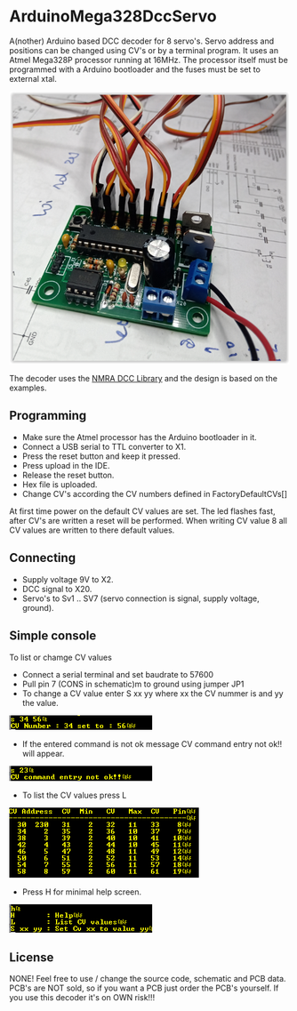 # ArduinoMega328DccServo

A(nother) Arduino based DCC decoder for 8 servo's. Servo address and positions can be changed using CV's or by a terminal program.
It uses an Atmel Mega328P processor running at 16MHz. 
The processor itself must be programmed with a Arduino bootloader and the fuses must be set to external xtal.

![](https://github.com/MDRRC/ArduinoMega328DccServo/blob/main/Hardware/servodecoder.PNG) 
 
The decoder uses the [NMRA DCC Library](https://www.arduino.cc/reference/en/libraries/nmradcc/) and the design is based on the examples. 

## Programming
 * Make sure the Atmel processor has the Arduino bootloader in it.
 * Connect a USB serial to TTL converter to X1.
 * Press the reset button and keep it pressed.
 * Press upload in the IDE.
 * Release the reset button.
 * Hex file is uploaded.
 * Change CV's according the CV numbers defined in FactoryDefaultCVs[] 
 
At first time power on the default CV values are set. The led flashes fast, after CV's are written a reset will be performed. 
When writing CV value 8 all CV values are written to there default values.  

## Connecting 
 * Supply voltage 9V to X2.
 * DCC signal to X20.
 * Servo's to Sv1 .. SV7 (servo connection is signal, supply voltage, ground).

## Simple console
To list or chamge CV values 
 * Connect a serial terminal and set baudrate to 57600
 * Pull pin 7 (CONS in schematic)m to ground using jumper JP1
 * To change a CV value enter S xx yy <ENTER> where xx the CV nummer is and yy the value.

![](https://github.com/MDRRC/ArduinoMega328DccServo/blob/main/Hardware/cvset.PNG)

 * If the entered command is not ok message CV command entry not ok!! will appear.
 
![](https://github.com/MDRRC/ArduinoMega328DccServo/blob/main/Hardware/cvnok.PNG)
 
 * To list the CV values press L <ENTER> 

![](https://github.com/MDRRC/ArduinoMega328DccServo/blob/main/Hardware/cvlist.PNG)

 * Press H <ENTER> for minimal help screen.
 
![](https://github.com/MDRRC/ArduinoMega328DccServo/blob/main/Hardware/help.PNG)
 

## License
NONE! Feel free to use / change the source code, schematic and PCB data.
PCB's are NOT sold, so if you want a PCB just order the PCB's yourself. 
If you use this decoder it's on OWN risk!!! 

